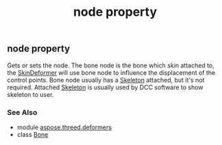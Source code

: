 ﻿---
title: node property
second_title: Aspose.3D for Python via .NET API References
description: 
type: docs
weight: 110
url: /python-net/aspose.threed.deformers/bone/node/
is_root: false
---

## node property


Gets or sets the node. The bone node is the bone which skin attached to, the [SkinDeformer](/3d/python-net/aspose.threed.deformers/skindeformer) will use bone node to influence the displacement of the control points.
Bone node usually has a [Skeleton](/3d/python-net/aspose.threed.entities/skeleton) attached, but it's not required.
Attached [Skeleton](/3d/python-net/aspose.threed.entities/skeleton) is usually used by DCC software to show skeleton to user.

### See Also
* module [aspose.threed.deformers](../../)
* class [Bone](/3d/python-net/aspose.threed.deformers/bone)
